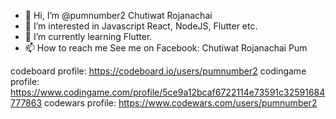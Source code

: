 - 👋 Hi, I’m @pumnumber2 Chutiwat Rojanachai
- 👀 I’m interested in Javascript React, NodeJS, Flutter etc.
- 🌱 I’m currently learning Flutter.
- 📫 How to reach me See me on Facebook: Chutiwat Rojanachai Pum

codeboard profile: https://codeboard.io/users/pumnumber2 
codingame profile: https://www.codingame.com/profile/5ce9a12bcaf6722114e73591c32591684777863
codewars profile: https://www.codewars.com/users/pumnumber2
<!---
pumnumber2/pumnumber2 is a ✨ special ✨ repository because its `README.md` (this file) appears on your GitHub profile.
You can click the Preview link to take a look at your changes.
--->
